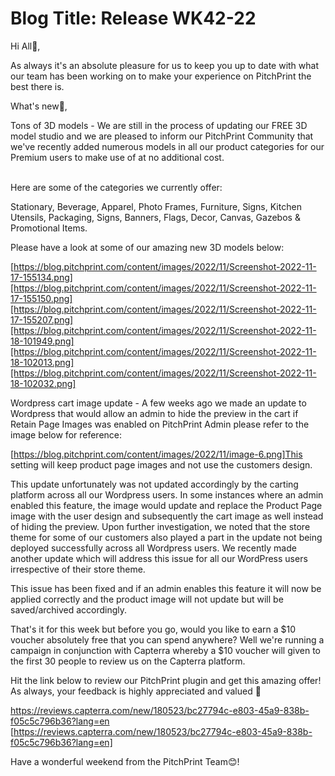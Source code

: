 # **Blog Title**: Release WK42-22

Hi All👋,

As always it's an absolute pleasure for us to keep you up to date with what our team has been working on to make your experience on
PitchPrint the best there is.

What's new🚀,

Tons of 3D models - We are still in the process of updating our FREE 3D model studio and we are pleased to inform our PitchPrint Community
that we've recently added numerous models in all our product categories for our Premium users to make use of at no additional cost.        
                                                                                 

Here are some of the categories we currently offer:

Stationary, Beverage, Apparel, Photo Frames, Furniture, Signs, Kitchen Utensils, Packaging, Signs, Banners, Flags, Decor, Canvas, Gazebos &
Promotional Items.

Please have a look at some of our amazing new 3D models below:

[https://blog.pitchprint.com/content/images/2022/11/Screenshot-2022-11-17-155134.png][https://blog.pitchprint.com/content/images/2022/11/Screenshot-2022-11-17-155150.png][https://blog.pitchprint.com/content/images/2022/11/Screenshot-2022-11-17-155207.png][https://blog.pitchprint.com/content/images/2022/11/Screenshot-2022-11-18-101949.png][https://blog.pitchprint.com/content/images/2022/11/Screenshot-2022-11-18-102013.png][https://blog.pitchprint.com/content/images/2022/11/Screenshot-2022-11-18-102032.png]

Wordpress cart image update - A few weeks ago we made an update to Wordpress that would allow an admin to hide the preview in the cart if
Retain Page Images was enabled on PitchPrint Admin please refer to the image below for reference:

[https://blog.pitchprint.com/content/images/2022/11/image-6.png]This setting will keep product page images and not use the customers design.

This update unfortunately was not updated accordingly by the carting platform across all our Wordpress users. In some instances where an
admin enabled this feature, the image would update and replace the Product Page image with the user design and subsequently the cart image
as well instead of hiding the preview. Upon further investigation, we noted that the store theme for some of our customers also played a
part in the update not being deployed successfully across all Wordpress users. We recently made another update which will address this issue
for all our WordPress users irrespective of their store theme.

This issue has been fixed and if an admin enables this feature it will now be applied correctly and the product image will not update but
will be saved/archived accordingly.

That's it for this week but before you go, would you like to earn a $10 voucher absolutely free that you can spend anywhere? Well we're
running a campaign in conjunction with Capterra whereby a $10 voucher will given to the first 30 people to review us on the Capterra
platform.

Hit the link below to review our PitchPrint plugin and get this amazing offer! As always, your feedback is highly appreciated and valued 🙏

https://reviews.capterra.com/new/180523/bc27794c-e803-45a9-838b-f05c5c796b36?lang=en
[https://reviews.capterra.com/new/180523/bc27794c-e803-45a9-838b-f05c5c796b36?lang=en]

Have a wonderful weekend from the PitchPrint Team😊!

